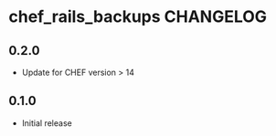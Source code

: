 chef_rails_backups CHANGELOG
==============================

0.2.0
-----
- Update for CHEF version > 14

0.1.0
-----
- Initial release
